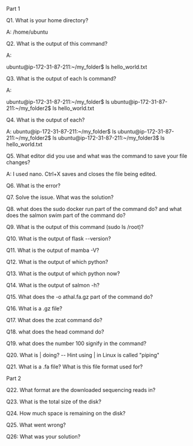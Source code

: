 Part 1

Q1. What is your home directory?

A: /home/ubuntu

Q2. What is the output of this command?

A:

ubuntu@ip-172-31-87-211:~/my_folder$ ls
hello_world.txt

Q3. What is the output of each ls command?

A:

ubuntu@ip-172-31-87-211:~/my_folder$ ls
ubuntu@ip-172-31-87-211:~/my_folder2$ ls
hello_world.txt

Q4. What is the output of each?

A:
ubuntu@ip-172-31-87-211:~/my_folder$ ls
ubuntu@ip-172-31-87-211:~/my_folder2$ ls
ubuntu@ip-172-31-87-211:~/my_folder3$ ls
hello_world.txt

Q5. What editor did you use and what was the command to save your file changes?

A: I used nano. Ctrl+X saves and closes the file being edited.

Q6. What is the error?

Q7. Solve the issue. What was the solution?

Q8. what does the sudo docker run part of the command do? and what does the salmon swim part of the command do?

Q9. What is the output of this command (sudo ls /root)? 

Q10. What is the output of flask --version?

Q11. What is the output of mamba -V?

Q12. What is the output of which python?

Q13. What is the output of which python now?

Q14. What is the output of salmon -h?

Q15. What does the -o athal.fa.gz part of the command do? 

Q16. What is a .gz file?

Q17. What does the zcat command do?

Q18. what does the head command do?

Q19. what does the number 100 signify in the command?

Q20. What is | doing? -- Hint using | in Linux is called "piping"

Q21. What is a .fa file? What is this file format used for?

Part 2

Q22. What format are the downloaded sequencing reads in?

Q23. What is the total size of the disk?

Q24. How much space is remaining on the disk?

Q25. What went wrong?

Q26: What was your solution?